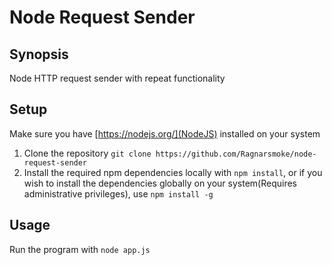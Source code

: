 # Node Request Sender

## Synopsis<a name="synopsis"></a>
Node HTTP request sender with repeat functionality

## Setup<a name="setup"></a>
Make sure you have [https://nodejs.org/](NodeJS) installed on your system
1. Clone the repository `git clone https://github.com/Ragnarsmoke/node-request-sender`
2. Install the required npm dependencies locally with `npm install`,
or if you wish to install the dependencies globally on your system(Requires administrative privileges),
use `npm install -g`

## Usage<a name="usage"></a>
Run the program with `node app.js`
